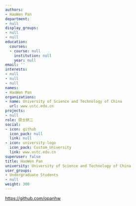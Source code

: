 ```yaml
---
authors:
- HaoWen Pan
department:
- null
display_groups:
- null
- null
education:
  courses:
  - course: null
    institution: null
    year: null
email: ''
interests:
- null
- null
- null
names:
- HaoWen Pan
organizations:
- name: University of Science and Technology of China
  url: www.ustc.edu.cn
projects:
- null
role: 硕士研二
social:
- icon: github
  icon_pack: null
  link: null
- icon: university-logo
  icon_pack: Custom_University
  link: www.ustc.edu.cn
superuser: false
title: HaoWen Pan
university: University of Science and Technology of China
user_groups:
- Undergraduate Students
- null
weight: 300
---
```


https://github.com/opanhw
